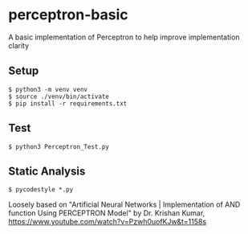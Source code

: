 # perceptron-basic
A basic implementation of Perceptron to help improve implementation clarity

## Setup
```
$ python3 -m venv venv
$ source ./venv/bin/activate
$ pip install -r requirements.txt
```

## Test
```
$ python3 Perceptron_Test.py
```

## Static Analysis
```
$ pycodestyle *.py
```

Loosely based on "Artificial Neural Networks | Implementation of AND function Using PERCEPTRON Model" by Dr. Krishan Kumar, https://www.youtube.com/watch?v=Pzwh0uofKJw&t=1158s